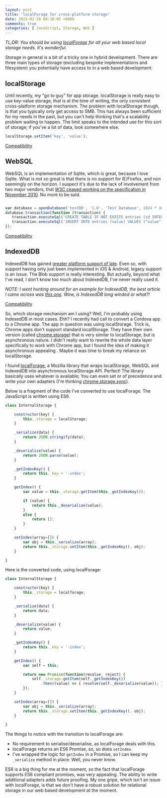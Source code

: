 ```yaml
---
layout: post
title: "localForage for cross-platform storage"
date: 2015-02-28 09:30:05 +0000
comments: true
categories: [ JavaScript, Storage, Web ]
---
```


_TL;DR: You should be using [localForage](https://mozilla.github.io/localForage/) for all your web based local storage needs. It's wonderful._

Storage in general is a bit of a tricky one in hybrid development. There are three main types of storage (excluding bespoke implementations and filesystem) you potentially have access to in a web based development:

<!-- more -->

## localStorage
Until recently, my "go to guy" for app storage. localStorage is really easy to use key-value storage, that is at the time of writing, the only consistent cross-platform storage mechanism. The problem with localStorage though, is that you typically only get access to 5MB. This has always been sufficient for my needs in the past, but you can't help thinking that's a scalability problem waiting to happen. The limit speaks to the intended use for this sort of storage; if you've a lot of data, look somewhere else.

``` javascript
localStorage.setItem('key', 'value');
```

[Compatibility](http://caniuse.com/#feat=namevalue-storage)

## WebSQL
WebSQL is an implementation of Sqlite, which is great, because I love Sqlite. What is not so great is that there is no support for IE/Firefox, and non seemingly on the horizon. I suspect it's due to the lack of involvement from two major vendors, that [W3C ceased working on the specification in November 2010](http://en.wikipedia.org/wiki/Web_SQL_Database). No more to be said.

``` javascript

var database = openDatabase('testDB', '1.0', 'Test Database', 1024 * 1024);
database.transaction(function (transaction) {
   transaction.executeSql('CREATE TABLE IF NOT EXISTS entries (id INTEGER PRIMARY KEY, value VARCHAR)');
   transaction.executeSql('INSERT INTO entries (value) VALUES ("value")');
});
```

[Compatibility](http://caniuse.com/#feat=sql-storage)

## IndexedDB
IndexedDB has gained [greater platform support of late](http://www.girliemac.com/blog/2014/07/03/indexeddb/). Even so, with support having only just been implemented in iOS & Android, legacy support is an issue. The Blob support is really interesting. But actually, beyond what I've read, I don't know too much about IndexedDB, I've never really used it.

_NOTE: I went hunting around for an example for IndexedDB, the best article I came across was [this one](http://code.tutsplus.com/tutorials/working-with-indexeddb--net-34673).  Wow, is IndexedDB long winded or what?!_

[Compatibility](http://caniuse.com/#feat=indexeddb)

So, which storage mechanism am I using? Well, I'm probably using IndexedDB in most cases. Ehh? I recently had call to convert a Cordova app to a Chrome app. The app in question was using localStorage. Trick is, Chrome apps don't support standard localStorage. They have their own version (called [chrome.storage](https://developer.chrome.com/apps/storage)) that is very similar to localStorage, but is asynchronous nature. I didn't really want to rewrite the whole data layer specifically to work with Chrome app, but I found the idea of making it  asynchronous appealing . Maybe it was time to break my reliance on localStorage.

I found [localForage](https://mozilla.github.io/localForage/), a Mozilla library that wraps localStorage, WebSQL and IndexedDB into asynchronous localStorage API. Perfect! The library basically uses whatever is available; You can even set or of precedence and write your own adapters (I'm thinking [chrome.storage.sync](https://developer.chrome.com/apps/storage#property-sync)).

Below is a fragment of the code I've converted to use localForage. The JavaScript is written using ES6.

``` javascript
class InternalStorage {

	constructor(key) {
		this._storage = localStorage;
	}

	_serialize(data) {
		return JSON.stringify(data);
	}

	_deserialize(value) {
		return JSON.parse(value);
	}

	_getIndexKey() {
		return this._key + '-index';
	}

	getIndex() {
		var value = this._storage.getItem(this._getIndexKey());

		if (value) {
			return this._deserialize(value);
		}
		else {
			return [];
		}
	}

	setIndex(array=[]) {
		var obj = this._serialize(array);
		return this._storage.setItem(this._getIndexKey(), obj);
	}

}
```

Here is the converted code, using localForage:

``` javascript
class InternalStorage {

	constructor(key) {
		this._storage = localforage;
	}

	_serialize(data) {
		return data;
	}

	_deserialize(value) {
		return value;
	}

	_getIndexKey() {
		return this._key + '-index';
	}

	getIndex() {
		var self = this;

		return new Promise(function(resolve, reject) {
			self._storage.getItem(self._getIndexKey())
				.then((value) => { resolve(self._deserialize(value)); });
		});
	}

	setIndex(array=[]) {
		var obj = this._serialize(array);
		return this._storage.setItem(this._getIndexKey(), obj);
	}

}
```

The things to notice with the transition to localForage are:

- No requirement to serialise/deserialise, as localForage deals with this.
- localForage returns an ES6 Promise, so, so does `setIndex`.
- I've wrapped the logic for `getIndex` in a Promise, so I can keep my `_serialize` method in place. Well, you never know.

ES6 is a big thing for me at the moment, so the fact that localForage supports ES6 compliant promises, was very appealing. The ability to write additional adapters adds future proofing. My one gripe, which isn't an issue with localForage, is that we don't have a robust solution for relational storage in our web based development at the moment.